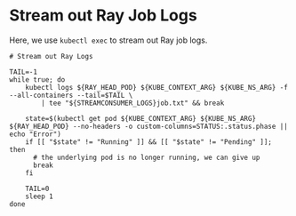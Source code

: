 # Stream out Ray Job Logs

Here, we use `kubectl exec` to stream out Ray job logs.

```shell
# Stream out Ray Logs

TAIL=-1
while true; do
    kubectl logs ${RAY_HEAD_POD} ${KUBE_CONTEXT_ARG} ${KUBE_NS_ARG} -f --all-containers --tail=$TAIL \
        | tee "${STREAMCONSUMER_LOGS}job.txt" && break

    state=$(kubectl get pod ${KUBE_CONTEXT_ARG} ${KUBE_NS_ARG} ${RAY_HEAD_POD} --no-headers -o custom-columns=STATUS:.status.phase || echo "Error")
    if [[ "$state" != "Running" ]] && [[ "$state" != "Pending" ]]; then
      # the underlying pod is no longer running, we can give up
      break
    fi

    TAIL=0
    sleep 1
done
```
